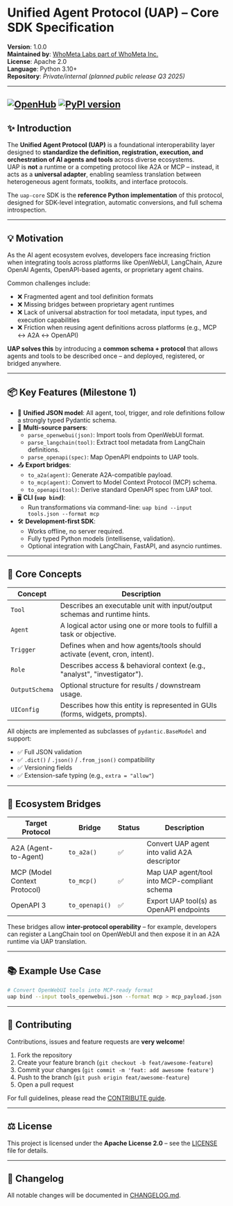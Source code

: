 # Unified Agent Protocol (UAP) – Core SDK Specification

**Version**: 1.0.0  
**Maintained by**: [WhoMeta Labs part of WhoMeta Inc.](https://www.whometa.io)  
**License**: Apache 2.0  
**Language**: Python 3.10+  
**Repository**: _Private/internal (planned public release Q3 2025)_

---
[![OpenHub](https://www.openhub.net/p/uap/widgets/project_thin_badge.gif)](https://www.openhub.net/p/uap) [![PyPI version](https://img.shields.io/pypi/v/unified-agent-protocol)](https://pypi.org/project/unified-agent-protocol/)
---

## ✨ Introduction

The **Unified Agent Protocol (UAP)** is a foundational interoperability layer designed to **standardize the definition, registration, execution, and orchestration of AI agents and tools** across diverse ecosystems.  
UAP is **not** a runtime or a competing protocol like A2A or MCP – instead, it acts as a **universal adapter**, enabling seamless translation between heterogeneous agent formats, toolkits, and interface protocols.

The `uap-core` SDK is the **reference Python implementation** of this protocol, designed for SDK-level integration, automatic conversions, and full schema introspection.

---

## 💡 Motivation

As the AI agent ecosystem evolves, developers face increasing friction when integrating tools across platforms like OpenWebUI, LangChain, Azure OpenAI Agents, OpenAPI-based agents, or proprietary agent chains.

Common challenges include:

- ❌ Fragmented agent and tool definition formats
- ❌ Missing bridges between proprietary agent runtimes
- ❌ Lack of universal abstraction for tool metadata, input types, and execution capabilities
- ❌ Friction when reusing agent definitions across platforms (e.g., MCP ↔ A2A ↔ OpenAPI)

**UAP solves this** by introducing a **common schema + protocol** that allows agents and tools to be described once – and deployed, registered, or bridged anywhere.

---

## 📦 Key Features (Milestone 1)

- 🧠 **Unified JSON model**: All agent, tool, trigger, and role definitions follow a strongly typed Pydantic schema.
- 🔌 **Multi-source parsers**:
  - `parse_openwebui(json)`: Import tools from OpenWebUI format.
  - `parse_langchain(tool)`: Extract tool metadata from LangChain definitions.
  - `parse_openapi(spec)`: Map OpenAPI endpoints to UAP tools.
- 📤 **Export bridges**:
  - `to_a2a(agent)`: Generate A2A-compatible payload.
  - `to_mcp(agent)`: Convert to Model Context Protocol (MCP) schema.
  - `to_openapi(tool)`: Derive standard OpenAPI spec from UAP tool.
- 🖥️ **CLI (`uap bind`)**:
  - Run transformations via command-line: `uap bind --input tools.json --format mcp`
- 🛠️ **Development-first SDK**:
  - Works offline, no server required.
  - Fully typed Python models (intellisense, validation).
  - Optional integration with LangChain, FastAPI, and asyncio runtimes.

---

## 🧩 Core Concepts

| Concept        | Description                                                                 |
|----------------|-----------------------------------------------------------------------------|
| `Tool`         | Describes an executable unit with input/output schemas and runtime hints.  |
| `Agent`        | A logical actor using one or more tools to fulfill a task or objective.    |
| `Trigger`      | Defines when and how agents/tools should activate (event, cron, intent).   |
| `Role`         | Describes access & behavioral context (e.g., "analyst", "investigator").   |
| `OutputSchema` | Optional structure for results / downstream usage.                         |
| `UIConfig`     | Describes how this entity is represented in GUIs (forms, widgets, prompts).|

All objects are implemented as subclasses of `pydantic.BaseModel` and support:

- ✅ Full JSON validation
- ✅ `.dict()` / `.json()` / `.from_json()` compatibility
- ✅ Versioning fields
- ✅ Extension-safe typing (e.g., `extra = "allow"`)

---

## 🔄 Ecosystem Bridges

| Target Protocol | Bridge | Status | Description |
|-----------------|--------|--------|-------------|
| A2A (Agent-to-Agent) | `to_a2a()` | ✅ | Convert UAP agent into valid A2A descriptor |
| MCP (Model Context Protocol) | `to_mcp()` | ✅ | Map UAP agent/tool into MCP-compliant schema |
| OpenAPI 3 | `to_openapi()` | ✅ | Export UAP tool(s) as OpenAPI endpoints |

These bridges allow **inter-protocol operability** – for example, developers can register a LangChain tool on OpenWebUI and then expose it in an A2A runtime via UAP translation.

---

## 📚 Example Use Case

```bash
# Convert OpenWebUI tools into MCP-ready format
uap bind --input tools_openwebui.json --format mcp > mcp_payload.json
```  

---

## 🤝 Contributing

Contributions, issues and feature requests are **very welcome**!

1. Fork the repository
2. Create your feature branch (`git checkout -b feat/awesome-feature`)
3. Commit your changes (`git commit -m 'feat: add awesome feature'`)
4. Push to the branch (`git push origin feat/awesome-feature`)
5. Open a pull request

For full guidelines, please read the [CONTRIBUTE guide](contribute.md).

---

## ⚖️ License

This project is licensed under the **Apache License 2.0** – see the [LICENSE](LICENSE) file for details.

---

## 📑 Changelog

All notable changes will be documented in [CHANGELOG.md](CHANGELOG.md).
